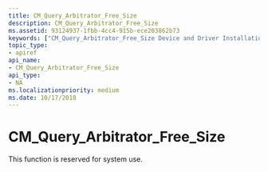 ```yaml
---
title: CM_Query_Arbitrator_Free_Size
description: CM_Query_Arbitrator_Free_Size
ms.assetid: 93124937-1fbb-4cc4-915b-ece203862b73
keywords: ["CM_Query_Arbitrator_Free_Size Device and Driver Installation"]
topic_type:
- apiref
api_name:
- CM_Query_Arbitrator_Free_Size
api_type:
- NA
ms.localizationpriority: medium
ms.date: 10/17/2018
---
```


# CM_Query_Arbitrator_Free_Size

This function is reserved for system use.
